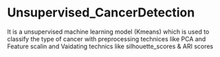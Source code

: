 # Unsupervised_CancerDetection
It is a unsupervised machine learning model (Kmeans) which is used to classify the type of cancer with preprocessing technices like PCA and Feature scalin and Vaidating technics like silhouette_scores & ARI scores 
